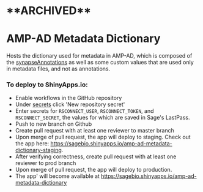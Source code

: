 <h1>**ARCHIVED**</h1>

# AMP-AD Metadata Dictionary

Hosts the dictionary used for metadata in AMP-AD, which is composed of the
[synapseAnnotations](https://github.com/Sage-Bionetworks/synapseAnnotations/) as
well as some custom values that are used only in metadata files, and not as
annotations.

### To deploy to ShinyApps.io:

- Enable workflows in the GitHub repository
- Under [secrets](https://github.com/Sage-Bionetworks/amp-ad-metadata-dictionary/settings/secrets/actions) click 'New repository secret'
- Enter secrets for `RSCONNECT_USER`, `RSCONNECT_TOKEN`, and `RSCONNECT_SECRET`, the values for which are saved in Sage's LastPass.
- Push to new branch on Github
- Create pull request with at least one reviewer to master branch
- Upon merge of pull request, the app will deploy to staging.
Check out the app here: https://sagebio.shinyapps.io/amp-ad-metadata-dictionary-staging.
- After verifying correctness, create pull request with at least one reviewer to prod branch
- Upon merge of pull request, the app will deploy to production.
- The app' will become available at https://sagebio.shinyapps.io/amp-ad-metadata-dictionary
